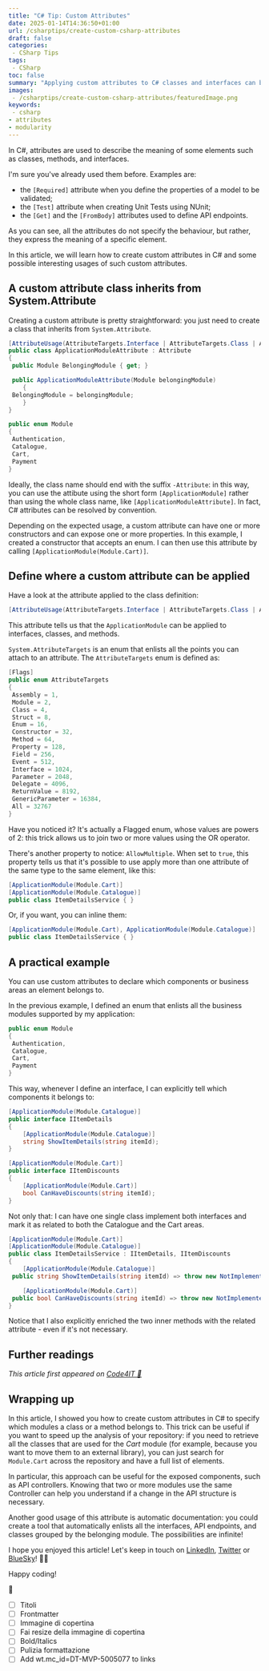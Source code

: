 ```yaml
---
title: "C# Tip: Custom Attributes"
date: 2025-01-14T14:36:50+01:00
url: /csharptips/create-custom-csharp-attributes
draft: false
categories:
 - CSharp Tips
tags: 
 - CSharp
toc: false
summary: "Applying custom attributes to C# classes and interfaces can be useful for several reasons. Let's learn how to create Custom Attributes in C#, and let's explore some practical usage!"
images:
 - /csharptips/create-custom-csharp-attributes/featuredImage.png
keywords:
 - csharp
- attributes
- modularity
---
```


In C#, attributes are used to describe the meaning of some elements such as classes, methods, and interfaces.

I'm sure you've already used them before. Examples are:

- the `[Required]` attribute when you define the properties of a model to be validated;
- the `[Test]` attribute when creating Unit Tests using NUnit;
- the `[Get]` and the `[FromBody]` attributes used to define API endpoints.

As you can see, all the attributes do not specify the behaviour, but rather, they express the meaning of a specific element.

In this article, we will learn how to create custom attributes in C# and some possible interesting usages of such custom attributes.

## A custom attribute class inherits from System.Attribute

Creating a custom attribute is pretty straightforward: you just need to create a class that inherits from `System.Attribute`. 


```cs
[AttributeUsage(AttributeTargets.Interface | AttributeTargets.Class | AttributeTargets.Method, AllowMultiple = true)]
public class ApplicationModuleAttribute : Attribute
{
 public Module BelongingModule { get; }

 public ApplicationModuleAttribute(Module belongingModule)
    {
 BelongingModule = belongingModule;
    }
}

public enum Module
{
 Authentication,
 Catalogue,
 Cart,
 Payment
}
```

Ideally, the class name should end with the suffix `-Attribute`: in this way, you can use the attibute using the short form `[ApplicationModule]` rather than using the whole class name, like `[ApplicationModuleAttribute]`. In fact, C# attributes can be resolved by convention.

Depending on the expected usage, a custom attribute can have one or more constructors and can expose one or more properties. In this example, I created a constructor that accepts an enum.
I can then use this attribute by calling `[ApplicationModule(Module.Cart)]`.


## Define where a custom attribute can be applied

Have a look at the attribute applied to the class definition:

```cs
[AttributeUsage(AttributeTargets.Interface | AttributeTargets.Class | AttributeTargets.Method, AllowMultiple = true)]
```

This attribute tells us that the `ApplicationModule` can be applied to interfaces, classes, and methods. 

`System.AttributeTargets` is an enum that enlists all the points you can attach to an attribute. The `AttributeTargets` enum is defined as:

```cs
[Flags]
public enum AttributeTargets
{
 Assembly = 1,
 Module = 2,
 Class = 4,
 Struct = 8,
 Enum = 16,
 Constructor = 32,
 Method = 64,
 Property = 128,
 Field = 256,
 Event = 512,
 Interface = 1024,
 Parameter = 2048,
 Delegate = 4096,
 ReturnValue = 8192,
 GenericParameter = 16384,
 All = 32767
}
```

Have you noticed it? It's actually a Flagged enum, whose values are powers of 2: this trick allows us to join two or more values using the OR operator.

There's another property to notice: `AllowMultiple`. When set to `true`, this property tells us that it's possible to use apply more than one attribute of the same type to the same element, like this:

```cs
[ApplicationModule(Module.Cart)]
[ApplicationModule(Module.Catalogue)]
public class ItemDetailsService { }
```

Or, if you want, you can inline them:

```cs
[ApplicationModule(Module.Cart), ApplicationModule(Module.Catalogue)]
public class ItemDetailsService { }
```

## A practical example

You can use custom attributes to declare which components or business areas an element belongs to.

In the previous example, I defined an enum that enlists all the business modules supported by my application:

```cs
public enum Module
{
 Authentication,
 Catalogue,
 Cart,
 Payment
}
```

This way, whenever I define an interface, I can explicitly tell which components it belongs to:


```cs
[ApplicationModule(Module.Catalogue)]
public interface IItemDetails
{
    [ApplicationModule(Module.Catalogue)]
    string ShowItemDetails(string itemId);
}

[ApplicationModule(Module.Cart)]
public interface IItemDiscounts
{
    [ApplicationModule(Module.Cart)]
    bool CanHaveDiscounts(string itemId);
}
```

Not only that: I can have one single class implement both interfaces and mark it as related to both the Catalogue and the Cart areas.


```cs
[ApplicationModule(Module.Cart)]
[ApplicationModule(Module.Catalogue)]
public class ItemDetailsService : IItemDetails, IItemDiscounts
{
    [ApplicationModule(Module.Catalogue)]
 public string ShowItemDetails(string itemId) => throw new NotImplementedException();

    [ApplicationModule(Module.Cart)]
 public bool CanHaveDiscounts(string itemId) => throw new NotImplementedException();
}
```

Notice that I also explicitly enriched the two inner methods with the related attribute - even if it's not necessary.



## Further readings

_This article first appeared on [Code4IT 🐧](https://www.code4it.dev/)_


## Wrapping up

In this article, I showed you how to create custom attributes in C# to specify which modules a class or a method belongs to. This trick can be useful if you want to speed up the analysis of your repository: if you need to retrieve all the classes that are used for the *Cart* module (for example, because you want to move them to an external library), you can just search for `Module.Cart` across the repository and have a full list of elements.

In particular, this approach can be useful for the exposed components, such as API controllers. Knowing that two or more modules use the same Controller can help you understand if a change in the API structure is necessary.

Another good usage of this attribute is automatic documentation: you could create a tool that automatically enlists all the interfaces, API endpoints, and classes grouped by the belonging module. The possibilities are infinite!

I hope you enjoyed this article! Let's keep in touch on [LinkedIn](https://www.linkedin.com/in/BelloneDavide/), [Twitter](https://twitter.com/BelloneDavide) or [BlueSky](https://bsky.app/profile/bellonedavide.bsky.social)! 🤜🤛

Happy coding!

🐧

 
- [ ] Titoli
- [ ] Frontmatter
- [ ] Immagine di copertina
- [ ] Fai resize della immagine di copertina
- [ ] Bold/Italics
- [ ] Pulizia formattazione
- [ ] Add wt.mc_id=DT-MVP-5005077 to links
